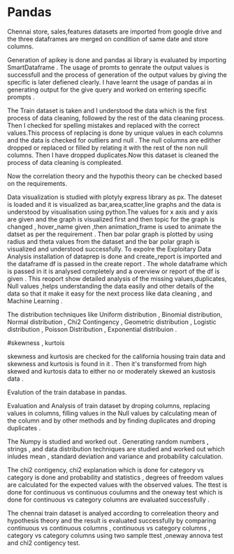 # Pandas

Chennai store, sales,features datasets are imported from google drive and the three dataframes are merged on condition of same date and store columns.

Generation of apikey is done and pandas ai library is evaluated by importing SmartDataframe . The usage of promts to genrate the output values is successfull and the process of generation of the output values by giving the specific is later defiened clearly. I have learnt the usage of pandas ai in generating output for the give query and worked on entering specific prompts .

The Train dataset is taken and I understood the data which is the first process of data cleaning, followed by the rest of the data cleaning process. Then I checked for spelling mistakes and replaced with the correct values.This process of replacing is done by unique values in each columns and the data is checked for outliers and null . The null columns are edither dropped or replaced or filled by relating it with the rest of the non null columns.
Then I have dropped duplicates.Now this dataset is cleaned the process of data cleaning is compleated.

Now the correlation theory and the hypothis theory can be checked based on the requirements.

Data visualization is studied with plotyly express library as px. The dateset is loaded and it is visualized as bar,area,scatter,line graphs and the data is understood by visualisation using python.The values for x axis and y axis are given and the graph is visualized first and then topic for the graph is changed , hover_name given ,then animation_frame is used to animate the datset as per the requirement . 
Then bar polar graph is plotted by using radius and theta values from the dataset and the bar polar graph is visualized and understood successfully. To expolre 
the Exploitary Data Analysis installation of dataprep is done and create_report is imported and the dataframe df is passed in the create report . The whole dataframe which is passed in it is analysed completely and a overview or report of the df is given . This reoport show detailed analysis of the missing values,duplicates, Null values ,helps understanding the data easily and other details of the data so that it make it easy for the next process like data cleaning , and Machine Learning .

The distribution techniques like Uniform distribution , Binomial distribution, Normal distribution , Chi2 Contingency , Geometric distribution , Logistic distribution , Poisson Distribution , Exponential distribuion .

#skewness , kurtois

skewness and kurtosis are checked for the california housing train data and skewness and kurtosis is found in it . Then it's transformed from high skewed and kurtosis data to either no or moderately skewed an kustosis data .


Evalution of the train database in pandas.

Evaluation and Analysis of train dataset by droping columns, replacing values in columns, filling values in the Null values by calculating mean of the column and by other methods and by finding duplicates and droping duplicates .


The Numpy is studied and worked out . Generating random numbers , strings , and data distribution techniques are studied and worked out which inludes mean , standard deviation and variance and probability calculation.

The chi2 contigency, chi2 explanation which is done for category vs category is done and probability  and statistics , degrees of freedom values are calculated for the expected values with the observed values. The ttest is done for continuous vs continuous coulumns and the oneway test which is done for continuous vs category columns are evaluated successfully .

The chennai train dataset is analyed according to correleation theory and hypothesis theory and the result is evaluated successfully by comparing continuous vs continuous columns , continuous vs category columns , category vs category columns using two sample ttest ,oneway annova test and chi2 contigency test.
